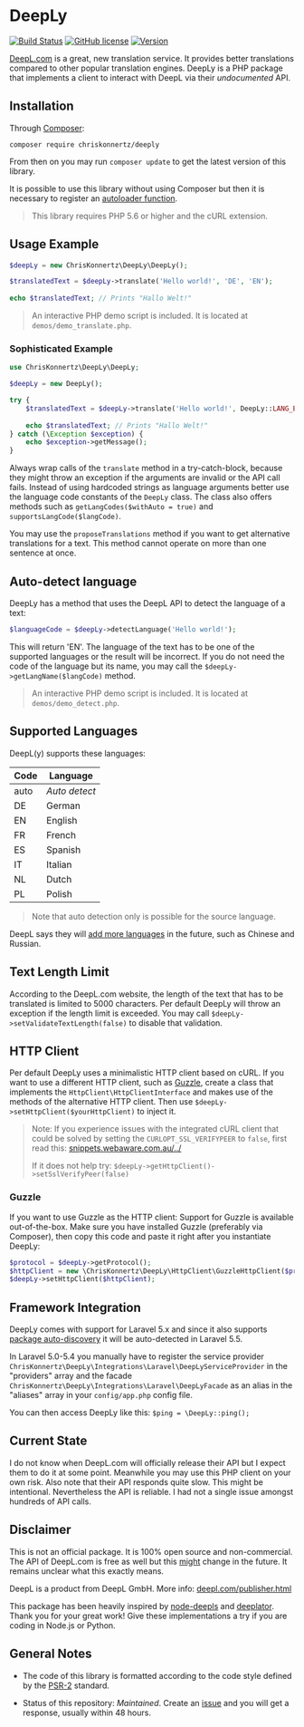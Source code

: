 # DeepLy

[![Build Status](https://img.shields.io/travis/chriskonnertz/DeepLy.svg)](https://travis-ci.org/chriskonnertz/DeepLy)
[![GitHub license](https://img.shields.io/badge/license-MIT-blue.svg)](https://raw.githubusercontent.com/chriskonnertz/deeply/master/LICENSE)
[![Version](https://img.shields.io/packagist/v/chriskonnertz/DeepLy.svg)](https://packagist.org/packages/chriskonnertz/deeply)


[DeepL.com](https://www.deepl.com/) is a great, new translation service. 
It provides better translations compared to other popular translation engines.
DeepLy is a PHP package that implements a client to interact with DeepL via their _undocumented_ API. 

## Installation

Through [Composer](https://getcomposer.org/):

```
composer require chriskonnertz/deeply
```

From then on you may run `composer update` to get the latest version of this library.

It is possible to use this library without using Composer but then it is necessary to register an 
[autoloader function](https://github.com/php-fig/fig-standards/blob/master/accepted/PSR-0.md#example-implementation).

> This library requires PHP 5.6 or higher and the cURL extension.

## Usage Example

```php
$deepLy = new ChrisKonnertz\DeepLy\DeepLy();

$translatedText = $deepLy->translate('Hello world!', 'DE', 'EN');
    
echo $translatedText; // Prints "Hallo Welt!"
```

> An interactive PHP demo script is included. It is located at `demos/demo_translate.php`.

### Sophisticated Example

```php
use ChrisKonnertz\DeepLy\DeepLy;

$deepLy = new DeepLy();

try {
    $translatedText = $deepLy->translate('Hello world!', DeepLy::LANG_EN, DeepLy::LANG_AUTO);
    
    echo $translatedText; // Prints "Hallo Welt!"
} catch (\Exception $exception) {
    echo $exception->getMessage();
}
```

Always wrap calls of the `translate` method in a try-catch-block, because they might throw an exception if the
arguments are invalid or the API call fails. Instead of using hardcoded strings as language arguments 
better use the language code constants of the `DeepLy` class. The class also offers methods such as
`getLangCodes($withAuto = true)` and `supportsLangCode($langCode)`. 

You may use the `proposeTranslations` method if you want to get alternative translations for a text. 
This method cannot operate on more than one sentence at once. 

## Auto-detect language

DeepLy has a method that uses the DeepL API to detect the language of a text:

```php
$languageCode = $deepLy->detectLanguage('Hello world!');
```

This will return 'EN'. The language of the text has to be one of the supported languages or the result will be incorrect.
If you do not need the code of the language but its name, you may call the `$deepLy->getLangName($langCode)` method. 

>  An interactive PHP demo script is included. It is located at `demos/demo_detect.php`.

## Supported Languages

DeepL(y) supports these languages:

| Code | Language      |
|------|---------------|
| auto | _Auto detect_ |
| DE   | German        |
| EN   | English       |
| FR   | French        |
| ES   | Spanish       |
| IT   | Italian       |
| NL   | Dutch         |
| PL   | Polish        |

> Note that auto detection only is possible for the source language.

DeepL says they will [add more languages](https://www.heise.de/newsticker/meldung/Maschinelles-Uebersetzen-Deutsches-Start-up-DeepL-will-230-Sprachkombinationen-unterstuetzen-3836533.html) 
in the future, such as Chinese and Russian.

## Text Length Limit

According to the DeepL.com website, the length of the text that has to be translated is limited to 5000 characters.
Per default DeepLy will throw an exception if the length limit is exceeded. 
You may call `$deepLy->setValidateTextLength(false)` to disable that validation.

## HTTP Client

Per default DeepLy uses a minimalistic HTTP client based on cURL. If you want to use a different HTTP client, 
such as [Guzzle](https://github.com/guzzle/guzzle), create a class that implements the `HttpClient\HttpClientInterface`
 and makes use of the methods of the alternative HTTP client. Then use `$deepLy->setHttpClient($yourHttpClient)`
 to inject it.
 
> Note: If you experience issues with the integrated cURL client that could be solved by setting the
> `CURLOPT_SSL_VERIFYPEER` to `false`, first read this: 
> [snippets.webaware.com.au/../](https://snippets.webaware.com.au/howto/stop-turning-off-curlopt_ssl_verifypeer-and-fix-your-php-config/)
>
> If it does not help try: `$deepLy->getHttpClient()->setSslVerifyPeer(false)`

### Guzzle
 
If you want to use Guzzle as the HTTP client: Support for Guzzle is available out-of-the-box. 
Make sure you have installed Guzzle (preferably via Composer), then copy this code and paste it right after you instantiate DeepLy:

```php
$protocol = $deepLy->getProtocol();
$httpClient = new \ChrisKonnertz\DeepLy\HttpClient\GuzzleHttpClient($protocol);
$deepLy->setHttpClient($httpClient);
```

## Framework Integration

DeepLy comes with support for Laravel 5.x and since it also supports 
[package auto-discovery](https://medium.com/@taylorotwell/package-auto-discovery-in-laravel-5-5-ea9e3ab20518) 
it will be auto-detected in Laravel 5.5. 

In Laravel 5.0-5.4 you manually have to register the service provider
 `ChrisKonnertz\DeepLy\Integrations\Laravel\DeepLyServiceProvider` in the "providers" array and the facade 
 `ChrisKonnertz\DeepLy\Integrations\Laravel\DeepLyFacade` as an alias in the "aliases" array 
 in your `config/app.php` config file.
 
 You can then access DeepLy like this: `$ping = \DeepLy::ping();`

## Current State

I do not know when DeepL.com will officially release their API but I expect them to do it at some point. 
Meanwhile you may use this PHP client on your own risk. Also note that their API responds quite slow. This might be intentional.
Nevertheless the API is reliable. I had not a single issue amongst hundreds of API calls.

## Disclaimer

This is not an official package. It is 100% open source and non-commercial. 
The API of DeepL.com is free as well but this [might](https://www.heise.de/newsticker/meldung/Maschinelles-Uebersetzen-Deutsches-Start-up-DeepL-will-230-Sprachkombinationen-unterstuetzen-3836533.html) change in the future.
It remains unclear what this exactly means.

DeepL is a product from DeepL GmbH. More info: [deepl.com/publisher.html](https://www.deepl.com/publisher.html)

This package has been heavily inspired by [node-deepls](https://github.com/pbrln/node-deepl)
and [deeplator](https://github.com/uinput/deeplator). Thank you for your great work! Give these implementations a try if you are coding in Node.js or Python.

## General Notes

* The code of this library is formatted according to the code style defined by the 
[PSR-2](https://github.com/php-fig/fig-standards/blob/master/accepted/PSR-2-coding-style-guide.md) standard.

* Status of this repository: _Maintained_. Create an [issue](https://github.com/chriskonnertz/DeepLy/issues)
and you will get a response, usually within 48 hours.
